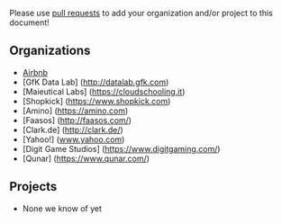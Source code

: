 Please use [pull requests](https://github.com/airbnb/superset/pull/new/master)
to add your organization and/or project to this document!

Organizations
----------
 - [Airbnb](https://github.com/airbnb)
 - [GfK Data Lab] (http://datalab.gfk.com)
 - [Maieutical Labs] (https://cloudschooling.it)
 - [Shopkick] (https://www.shopkick.com)
 - [Amino] (https://amino.com)
 - [Faasos] (http://faasos.com/)
 - [Clark.de] (http://clark.de/)
 - [Yahoo!] (www.yahoo.com)
 - [Digit Game Studios] (https://www.digitgaming.com/)
 - [Qunar] (https://www.qunar.com/)

Projects
----------
 - None we know of yet
